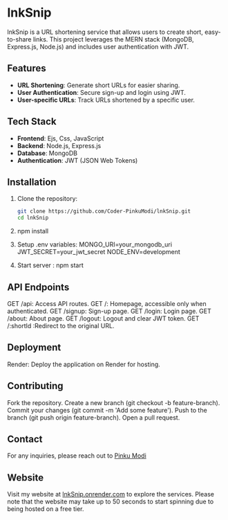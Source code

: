 # lnkSnip

lnkSnip is a URL shortening service that allows users to create short, easy-to-share links. This project leverages the MERN stack (MongoDB, Express.js, Node.js) and includes user authentication with JWT.

## Features

- **URL Shortening**: Generate short URLs for easier sharing.
- **User Authentication**: Secure sign-up and login using JWT.
- **User-specific URLs**: Track URLs shortened by a specific user.

## Tech Stack

- **Frontend**: Ejs, Css, JavaScript
- **Backend**: Node.js, Express.js
- **Database**: MongoDB
- **Authentication**: JWT (JSON Web Tokens)

## Installation

1. Clone the repository:

   ```bash
   git clone https://github.com/Coder-PinkuModi/lnkSnip.git
   cd lnkSnip

   ```

2. npm install

3. Setup .env variables:
   MONGO_URI=your_mongodb_uri
   JWT_SECRET=your_jwt_secret
   NODE_ENV=development

4. Start server :
   npm start

## API Endpoints

GET /api: Access API routes.
GET /: Homepage, accessible only when authenticated.
GET /signup: Sign-up page.
GET /login: Login page.
GET /about: About page.
GET /logout: Logout and clear JWT token.
GET /:shortId :Redirect to the original URL.

## Deployment

Render: Deploy the application on Render for hosting.

## Contributing

Fork the repository.
Create a new branch (git checkout -b feature-branch).
Commit your changes (git commit -m 'Add some feature').
Push to the branch (git push origin feature-branch).
Open a pull request.

## Contact

For any inquiries, please reach out to [Pinku Modi](mailto:codemines8@gmail.com)


## Website
 Visit my website at [lnkSnip.onrender.com](https://lnkSnip.onrender.com) to explore the services. Please note that the website may take up to 50 seconds to start spinning due to being hosted on a free tier.